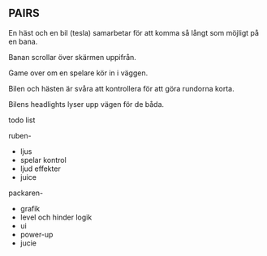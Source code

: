 ## PAIRS

En häst och en bil (tesla) samarbetar för att komma så långt som möjligt på en bana.

Banan scrollar över skärmen uppifrån.

Game over om en spelare kör in i väggen.

Bilen och hästen är svåra att kontrollera för att göra rundorna korta.

Bilens headlights lyser upp vägen för de båda.

todo list

ruben-

- ljus
- spelar kontrol
- ljud effekter
- juice

packaren-

- grafik
- level och hinder logik
- ui
- power-up
- jucie

